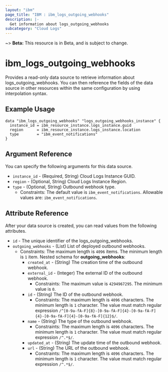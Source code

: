 ```yaml
---
layout: "ibm"
page_title: "IBM : ibm_logs_outgoing_webhooks"
description: |-
  Get information about logs_outgoing_webhooks
subcategory: "Cloud Logs"
---
```


~> **Beta:** This resource is in Beta, and is subject to change.

# ibm_logs_outgoing_webhooks

Provides a read-only data source to retrieve information about logs_outgoing_webhooks. You can then reference the fields of the data source in other resources within the same configuration by using interpolation syntax.

## Example Usage

```hcl
data "ibm_logs_outgoing_webhooks" "logs_outgoing_webhooks_instance" {
  instance_id = ibm_resource_instance.logs_instance.guid
  region      = ibm_resource_instance.logs_instance.location
  type        = "ibm_event_notifications"
}
```

## Argument Reference

You can specify the following arguments for this data source.

* `instance_id` - (Required, String)  Cloud Logs Instance GUID.
* `region` - (Optional, String) Cloud Logs Instance Region.
* `type` - (Optional, String) Outbound webhook type.
  * Constraints: The default value is `ibm_event_notifications`. Allowable values are: `ibm_event_notifications`.

## Attribute Reference

After your data source is created, you can read values from the following attributes.

* `id` - The unique identifier of the logs_outgoing_webhooks.
* `outgoing_webhooks` - (List) List of deployed outbound webhooks.
  * Constraints: The maximum length is `4096` items. The minimum length is `1` item.
Nested schema for **outgoing_webhooks**:
	* `created_at` - (String) The creation time of the outbound webhook.
	* `external_id` - (Integer) The external ID of the outbound webhook.
	  * Constraints: The maximum value is `4294967295`. The minimum value is `0`.
	* `id` - (String) The ID of the outbound webhook.
	  * Constraints: The maximum length is `4096` characters. The minimum length is `1` character. The value must match regular expression `/^[0-9a-fA-F]{8}-[0-9a-fA-F]{4}-[0-9a-fA-F]{4}-[0-9a-fA-F]{4}-[0-9a-fA-F]{12}$/`.
	* `name` - (String) The type of the outbound webhook.
	  * Constraints: The maximum length is `4096` characters. The minimum length is `1` character. The value must match regular expression `/^.*$/`.
	* `updated_at` - (String) The update time of the outbound webhook.
	* `url` - (String) The URL of the outbound webhook.
	  * Constraints: The maximum length is `4096` characters. The minimum length is `1` character. The value must match regular expression `/^.*$/`.

